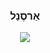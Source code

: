 <h3 align="center"> אַרסֶנַל  </h3> <p align="center"> <img src="https://skillicons.dev/icons?i=cpp,cs,python,unreal,godot,windows" /> </p>
